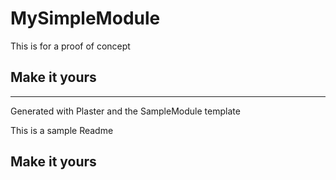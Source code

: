 # MySimpleModule

This is for a proof of concept

## Make it yours

---
Generated with Plaster and the SampleModule template


This is a sample Readme

## Make it yours
